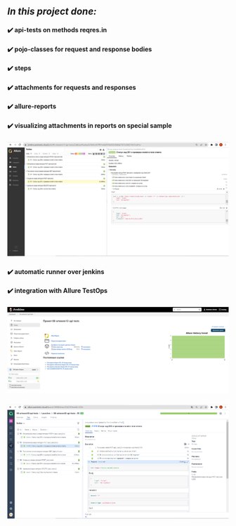 ## ***In this project done:***
#### :heavy_check_mark: api-tests on methods reqres.in
#### :heavy_check_mark: pojo-classes for request and response bodies
#### :heavy_check_mark: steps
#### :heavy_check_mark: attachments for requests and responses
#### :heavy_check_mark: allure-reports
#### :heavy_check_mark: visualizing attachments in reports on special sample
###
![allure-report](src/test/resources/img/allure-report.png)
###
#### :heavy_check_mark: automatic runner over jenkins
#### :heavy_check_mark: integration with Allure TestOps
###
![jenkins](src/test/resources/img/jenkins.png)
###
![allure_testOps](src/test/resources/img/allure_testOps.png)
